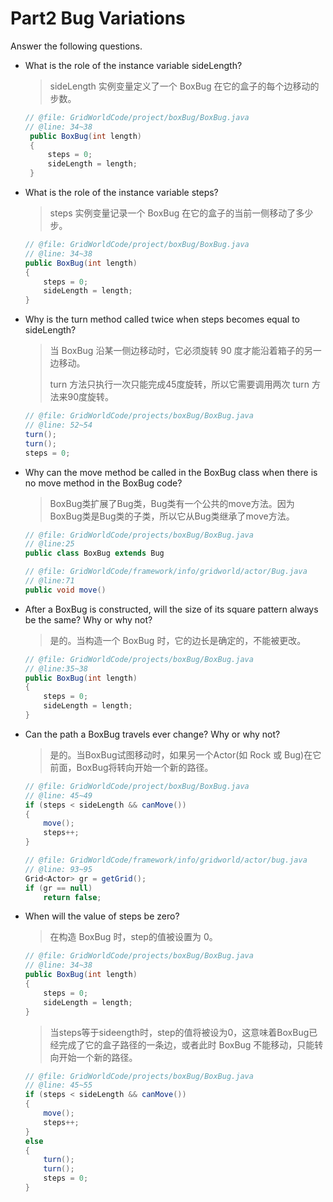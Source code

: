# Part2 Bug Variations

Answer the following questions.

- What is the role of the instance variable sideLength?

    > sideLength 实例变量定义了一个 BoxBug 在它的盒子的每个边移动的步数。

    ```java
    // @file: GridWorldCode/project/boxBug/BoxBug.java
    // @line: 34~38
     public BoxBug(int length)
     {
         steps = 0;
         sideLength = length;
     }
    ```

    

- What is the role of the instance variable steps?

    > steps 实例变量记录一个 BoxBug 在它的盒子的当前一侧移动了多少步。

    ```java
    // @file: GridWorldCode/project/boxBug/BoxBug.java
    // @line: 34~38
    public BoxBug(int length)
    {
        steps = 0;
        sideLength = length;
    }
    ```

    

- Why is the turn method called twice when steps becomes equal to sideLength?

    > 当 BoxBug 沿某一侧边移动时，它必须旋转 90 度才能沿着箱子的另一边移动。
    >
    > turn 方法只执行一次只能完成45度旋转，所以它需要调用两次 turn 方法来90度旋转。

    ```java
    // @file: GridWorldCode/projects/boxBug/BoxBug.java
    // @line: 52~54
    turn();
    turn();
    steps = 0;
    ```

    

- Why can the move method be called in the BoxBug class when there is no move method in the BoxBug code?

    > BoxBug类扩展了Bug类，Bug类有一个公共的move方法。因为BoxBug类是Bug类的子类，所以它从Bug类继承了move方法。

    ```java
    // @file: GridWorldCode/projects/boxBug/BoxBug.java
    // @line:25
    public class BoxBug extends Bug
    ```

    ```java
    // @file: GridWorldCode/framework/info/gridworld/actor/Bug.java
    // @line:71
    public void move()
    ```

    

- After a BoxBug is constructed, will the size of its square pattern always be the same? Why or why not?

    > 是的。当构造一个 BoxBug 时，它的边长是确定的，不能被更改。

    ```java
    // @file: GridWorldCode/projects/boxBug/BoxBug.java
    // @line:35~38
    public BoxBug(int length)
    {
        steps = 0;
        sideLength = length;
    }
    ```

    

- Can the path a BoxBug travels ever change? Why or why not?

    > 是的。当BoxBug试图移动时，如果另一个Actor(如 Rock 或 Bug)在它前面，BoxBug将转向开始一个新的路径。

    ```java
    // @file: GridWorldCode/project/boxBug/BoxBug.java
    // @line: 45~49
    if (steps < sideLength && canMove())
    {
        move();
        steps++;
    }
    ```

    ```java
    // @file: GridWorldCode/framework/info/gridworld/actor/bug.java
    // @line: 93~95
    Grid<Actor> gr = getGrid();
    if (gr == null)
        return false;
    ```

    

- When will the value of steps be zero?

    > 在构造 BoxBug 时，step的值被设置为 0。

    ```java
    // @file: GridWorldCode/projects/boxBug/BoxBug.java
    // @line: 34~38
    public BoxBug(int length)
    {
        steps = 0;
        sideLength = length;
    }
    ```

    > 当steps等于sideength时，step的值将被设为0，这意味着BoxBug已经完成了它的盒子路径的一条边，或者此时 BoxBug 不能移动，只能转向开始一个新的路径。

    ```java
    // @file: GridWorldCode/projects/boxBug/BoxBug.java
    // @line: 45~55
    if (steps < sideLength && canMove())
    {
        move();
        steps++;
    }
    else
    {
        turn();
        turn();
        steps = 0;
    }
    ```

    